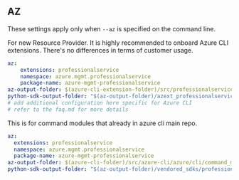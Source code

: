 ## AZ

These settings apply only when `--az` is specified on the command line.

For new Resource Provider. It is highly recommended to onboard Azure CLI extensions. There's no differences in terms of customer usage. 

``` yaml $(az) && $(target-mode) != 'core'
az:
    extensions: professionalservice
    namespace: azure.mgmt.professionalservice
    package-name: azure-mgmt-professionalservice
az-output-folder: $(azure-cli-extension-folder)/src/professionalservice
python-sdk-output-folder: "$(az-output-folder)/azext_professionalservice/vendored_sdks/professionalservice"
# add additional configuration here specific for Azure CLI
# refer to the faq.md for more details
```



This is for command modules that already in azure cli main repo. 
``` yaml $(az) && $(target-mode) == 'core'
az:
  extensions: professionalservice
  namespace: azure.mgmt.professionalservice
  package-name: azure-mgmt-professionalservice
az-output-folder: $(azure-cli-folder)/src/azure-cli/azure/cli/command_modules/professionalservice
python-sdk-output-folder: "$(az-output-folder)/vendored_sdks/professionalservice"
``` 